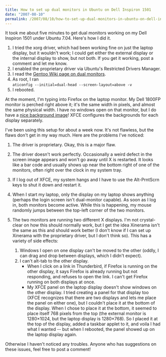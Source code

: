 ```yaml
---
title: How to set up dual monitors in Ubuntu on Dell Inspiron 1501
date: "2007-08-10"
permalink: /2007/08/10/how-to-set-up-dual-monitors-in-ubuntu-on-dell-inspiron-1501/
---
```

It took me about five minutes to get dual monitors working on my Dell Inspiron 1501 under Ubuntu 7.04. Here's how I did it.

1.  I tried the xorg driver, which had been working fine on just the laptop display, but it wouldn't work; I could get either the external display or the internal display to show, but not both. If you get it working, post a comment and let me know.
2.  I enabled the proprietary driver via Ubuntu's Restricted Drivers Manager.
3.  I read the [Gentoo Wiki page on dual monitors][1].
4.  As root, I ran  
    `aticonfig --initial=dual-head --screen-layout=above -v`
5.  I rebooted.

At the moment, I'm typing into Firefox on the laptop monitor. My Dell 1800FP monitor is perched right above it; it's the same width in pixels, and almost the same physical width. I have no windows open on that monitor, but I do have a [nice background image][2]! XFCE configures the backgrounds for each display separately.

I've been using this setup for about a week now. It's not flawless, but the flaws don't get in my way much. Here are the problems I've noticed:

1.  The driver is proprietary. Okay, this is a major flaw.
2.  The driver doesn't work perfectly. Occasionally a weird defect in the screen image appears and won't go away until X is restarted. It looks like a bar code and usually shows up near the bottom right of one of the monitors, often right over the clock in my system tray.
3.  If I log out of XFCE, my system hangs and I have to use the Alt-PrntScrn keys to shut it down and restart it.
4.  When I start my laptop, only the display on my laptop shows anything (perhaps the login screen isn't dual-monitor capable). As soon as I log in, both monitors become active. While this is happening, my mouse randomly jumps between the top-left corner of the two monitors.
5.  The two monitors are running two different X displays. I'm not crystal-clear on how this should normally work, but I get the idea Xinerama isn't the same as this and should work better (I don't know if I can set up Xinerama with the proprietary driver, but I don't think so). This has a variety of side effects: 
    1.  Windows I open on one display can't be moved to the other (oddly, I can drag and drop between displays, which I didn't expect).
    2.  I can't alt-tab to the other display. 
        *   When I click on a link in Thunderbird, if Firefox is running on the other display, it says Firefox is already running but not responding, and refuses to open the link. I can't get Firefox running on both displays at once.
        *   My XFCE panel on the laptop display doesn't show windows on the other display. I tried creating a panel for that display too (XFCE recognizes that there are two displays and lets me place the panel on either one), but I couldn't place it at the bottom of the display. When I chose to place it at the bottom, it seemed to place itself 768 pixels from the top (the external monitor is 1280&#215;1024, but the laptop display is 1280&#215;768). So I placed it at the top of the display, added a taskbar applet to it, and voila I had what I wanted -- but when I rebooted, the panel showed up on the laptop display again.</ol> 
    
    Otherwise I haven't noticed any troubles. Anyone who has suggestions on these issues, feel free to post a comment!

 [1]: http://gentoo-wiki.com/HOWTO_Dual_Monitors
 [2]: http://www.deviantart.com/deviation/55040068/
